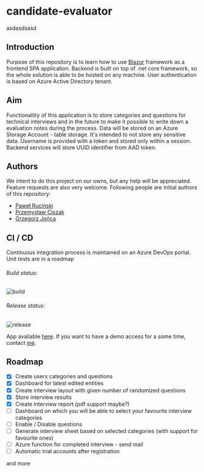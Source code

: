 # candidate-evaluator
asdasdsasd

## Introduction
Purpose of this repository is to learn how to use [Blazor](https://blazor.net/docs/index.html) framework as a frontend SPA application. Backend is built on top of .net core framework, so the whole solution is able to be hosted on any machine. User authentication is based on Azure Active Directory tenant. 

## Aim
Functionallity of this application is to store categories and questions for technical interviews and in the future to make it possible to write down a evaluation notes during the process. Data will be stored on an Azure Storage Account - table storage. It's intended to not store any sensitive data. Username is provided with a token and stored only within a session. Backend services will store UUID identifier from AAD token.

## Authors
We intent to do this project on our owns, but any help will be appreciated. Feature requests are also very welcome. Following people are initial authors of this repository:
* [Paweł Ruciński](https://github.com/meanin)
* [Przemysław Ciszak](https://github.com/plaumen)
* [Grzegorz Jońca](https://github.com/devmonte)

## CI / CD
Continuous integration process is maintained on an Azure DevOps portal. Unit tests are in a roadmap
###### Build status: 
![build](https://dev.azure.com/meaninit-after-hours/candidate-evaluator/_apis/build/status/Candidate%20Evaluator%20build%20master)
###### Release status:
![release](https://vsrm.dev.azure.com/meaninit-after-hours/_apis/public/Release/badge/c2137fd5-c76d-4cb8-8c75-f2439324623d/1/1)

App avaliable [here](https://candidate-evaluator.azurewebsites.net/). If you want to have a demo access for a some time, contact [me](mailto:meanin@wp.pl).

## Roadmap
- [x] Create users categories and questions
- [x] Dashboard for latest edited entities
- [x] Create interview layout with given number of randomized questions
- [x] Store interview results
- [x] Create interview report (pdf support maybe?)
- [ ] Dashboard on which you will be able to select your favourite interview categories
- [ ] Enable / Disable questions
- [ ] Generate interview sheet based on selected categories (with support for favourite ones)
- [ ] Azure function for completed interview - send mail
- [ ] Automatic trial accounts after registration

and more
 
